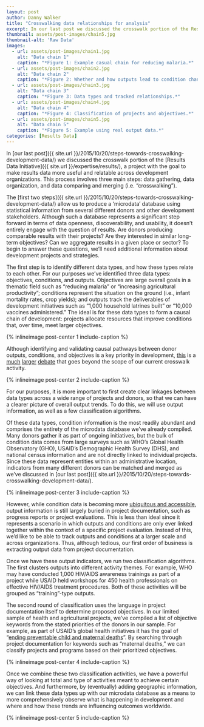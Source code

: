 ```yaml
---
layout: post
author: Danny Walker
title: "Crosswalking data relationships for analysis"
excerpt: In our last post we discussed the crosswalk portion of the Results Data Initiative, a project with the goal to make results data more useful and relatable across...
thumbnail: assets/post-images/chain5.jpg
thumbnail-alt: 'Raw Data'
images:
  - url: assets/post-images/chain1.jpg
    alt: "Data chain 1"
    caption: "*Figure 1: Example casual chain for reducing malaria.*"
  - url: assets/post-images/chain2.jpg
    alt: "Data chain 2"
    caption: "*Figure 2: Whether and how outputs lead to condition changes is still unclear.*"
  - url: assets/post-images/chain3.jpg
    alt: "Data chain 3"
    caption: "*Figure 3: Data types and tracked relationships.*"
  - url: assets/post-images/chain4.jpg
    alt: "Data chain 4"
    caption: "*Figure 4: Classification of projects and objectives.*"
  - url: assets/post-images/chain5.jpg
    alt: "Data chain 5"
    caption: "*Figure 5: Example using real output data.*"
categories: [Results Data]
---
```


In [our last post]({{ site.url }}/2015/10/20/steps-towards-crosswalking-development-data/) we discussed the crosswalk portion of the [Results Data Initiative]({{ site.url }}/expertise/results/), a project with the goal to make results data more useful and relatable across development organizations. This process involves three main steps: data gathering, data organization, and data comparing and merging (i.e. “crosswalking”).

The [first two steps]({{ site.url }}/2015/10/20/steps-towards-crosswalking-development-data/) allow us to produce a ‘microdata’ database using statistical information from several different donors and other development stakeholders. Although such a database represents a significant step forward in terms of data openness, discoverability, and usability, it doesn’t entirely engage with the question of results. Are donors producing comparable results with their projects? Are they interested in similar long-term objectives? Can we aggregate results in a given place or sector? To begin to answer these questions, we’ll need additional information about development projects and strategies.

The first step is to identify different data types, and how these types relate to each other. For our purposes we’ve identified three data types: objectives, conditions, and outputs. Objectives are large overall goals in a thematic field such as “reducing malaria” or “increasing agricultural productivity”; conditions represent the situation on the ground (i.e., infant mortality rates, crop yields); and outputs track the deliverables of development initiatives such as “1,000 household latrines built” or “10,000 vaccines administered.” The ideal is for these data types to form a causal chain of development: projects allocate resources that improve conditions that, over time, meet larger objectives.

{% inlineimage post-center 1 include-caption %}

Although identifying and validating causal pathways between donor outputs, conditions, and objectives is a key priority in development, [this](http://www.cgdev.org/page/when-will-we-ever-learn-closing-evaluation-gap) is a [much](http://www.cgdev.org/event/impact-evaluation-can-we-learn-more-better) [larger](http://www.brookings.edu/research/opinions/2011/07/26-aid-effectiveness-kharas) [debate](http://www.chrisblattman.com/documents/policy/2008.ImpactEvaluation2.DFID_talk.pdf) that goes beyond the scope of our current crosswalk activity.

{% inlineimage post-center 2 include-caption %}

For our purposes, it is more important to first create clear linkages between data types across a wide range of projects and donors, so that we can have a clearer picture of overall output trends. To do this, we will use output information, as well as a few classification algorithms.

Of these data types, condition information is the most readily abundant and comprises the entirety of the microdata database we’ve already compiled. Many donors gather it as part of ongoing initiatives, but the bulk of condition data comes from large surveys such as WHO’s Global Health Observatory (GHO), USAID’s Demographic Health Survey (DHS), and national census information and are not directly linked to individual projects. Since these data represent entities within an administrative location, indicators from many different donors can be matched and merged as we’ve discussed in [our last post]({{ site.url }}/2015/10/20/steps-towards-crosswalking-development-data/).

{% inlineimage post-center 3 include-caption %}

However, while condition data is becoming more [ubiquitous and accessible](https://www.rti.org/newsroom/news.cfm?obj=828A18D6-0E18-98ED-F515C0B1CD3922DC), output information is still largely buried in project documentation, such as progress reports or project evaluations. This is less than ideal since it represents a scenario in which outputs and conditions are only ever linked together within the context of a specific project evaluation. Instead of this, we’d like to be able to track outputs and conditions at a larger scale and across organizations. Thus, although tedious, our first order of business is extracting output data from project documentation.

Once we have these output indicators, we run two classification algorithms. The first clusters outputs into different activity themes. For example, WHO may have conducted 1,000 HIV/AIDS awareness trainings as part of a project while USAID held workshops for 450 health professionals on effective HIV/AIDS treatment procedures. Both of these activities will be grouped as “training”-type outputs.

The second round of classification uses the language in project documentation itself to determine proposed objectives. In our limited sample of health and agricultural projects, we’ve compiled a list of objective keywords from the stated priorities of the donors in our sample. For example, as part of USAID’s global health initiatives it has the goal of “[ending preventable child and maternal deaths](https://www.usaid.gov/what-we-do/global-health)”. By searching through project documentation for keywords such as “maternal deaths,” we can classify projects and programs based on their prioritized objectives.

{% inlineimage post-center 4 include-caption %}

Once we combine these two classification activities, we have a powerful way of looking at total and type of activities meant to achieve certain objectives. And furthermore, by (eventually) adding geographic information, we can link these data types up with our microdata database as a means to more comprehensively observe what is happening in development and where and how these trends are influencing outcomes worldwide.

{% inlineimage post-center 5 include-caption %}

